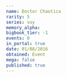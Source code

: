 ```yaml
---
name: Doctor Chaotica
rarity: 5
series: voy
memory_alpha:
bigbook_tier: -1
events: 0
in_portal: true
date: 01/08/2016
obtained: Event
mega: false
published: true
---
```



